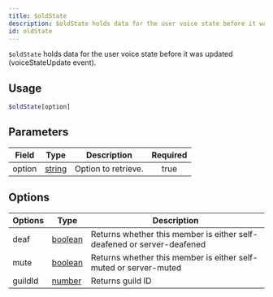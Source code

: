 ```yaml
---
title: $oldState
description: $oldState holds data for the user voice state before it was updated (voiceStateUpdate event).
id: oldState
---
```


`$oldState` holds data for the user voice state before it was updated (voiceStateUpdate event).

## Usage

```php
$oldState[option]
```

## Parameters

| Field  | Type                                                                                              | Description         | Required |
| ------ | ------------------------------------------------------------------------------------------------- | ------------------- | :------: |
| option | [string](https://developer.mozilla.org/en-US/docs/Web/JavaScript/Reference/Global_Objects/String) | Option to retrieve. |   true   |

## Options

| Options | Type                                                                                                | Description                                                            |
| ------- | --------------------------------------------------------------------------------------------------- | ---------------------------------------------------------------------- |
| deaf    | [boolean](https://developer.mozilla.org/en-US/docs/Web/JavaScript/Reference/Global_Objects/Boolean) | Returns whether this member is either self-deafened or server-deafened |
| mute    | [boolean](https://developer.mozilla.org/en-US/docs/Web/JavaScript/Reference/Global_Objects/Boolean) | Returns whether this member is either self-muted or server-muted       |
| guildId | [number](https://developer.mozilla.org/en-US/docs/Web/JavaScript/Reference/Global_Objects/Number)   | Returns guild ID                                                       |
